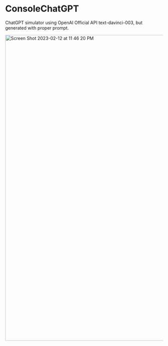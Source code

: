 # ConsoleChatGPT
ChatGPT simulator using OpenAI Official API text-davinci-003, but generated with proper prompt.

<img width="977" alt="Screen Shot 2023-02-12 at 11 46 20 PM" src="https://user-images.githubusercontent.com/299962/218321278-e3fc3100-9b03-4eb7-a167-56e2ded766bb.png">
